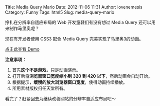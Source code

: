 Title: Media Query Mario
Date: 2012-11-06 11:31
Author: lovenemesis
Category: Funny
Tags: html5
Slug: media-query-mario

挣扎在分辨率自适应布局的 Web 开发童鞋们有没有想过 Media Query
还可以用来制作马里奥呢？

现在有开发者使用 CSS3 配合 Media Query 完美实现了马里奥3的动画。

[点击此查看
Demo](https://developer.mozilla.org/en-US/demos/detail/media-query-mario)

**注意事项：**

1.  首先**这个不是游戏**，只是动画演示。
2.  打开后将**浏览器窗口宽度缩小到 320 到 420
    以下**，然后动画会自动开始。
3.  根据提示，**缓慢的放大浏览器窗口宽度**，使得动画持续播放。
4.  所用素材版权归任天堂所有。

看完了？赶紧回去为继续改善网站的分辨率自适应布局吧～
